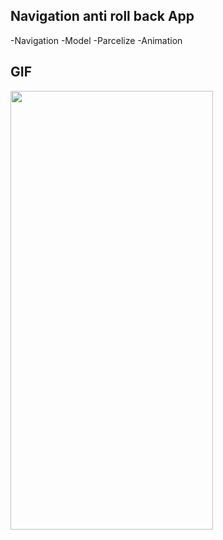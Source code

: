 ## Navigation anti roll back App
-Navigation -Model -Parcelize -Animation

## GIF
<img src ="https://user-images.githubusercontent.com/55987416/189497377-98f5ef7b-2503-407b-bb77-5c009bbca519.gif" width = 324 height = 702/> 
